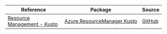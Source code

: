 | Reference | Package | Source |
|---|---|---|
|[Resource Management - Kusto](resourcemanager.kusto-readme.md)|[Azure.ResourceManager.Kusto](https://www.nuget.org/packages/Azure.ResourceManager.Kusto)|[GitHub](https://github.com/Azure/azure-sdk-for-net/blob/main/sdk/kusto/Azure.ResourceManager.Kusto)|
